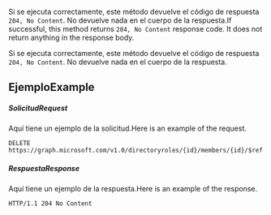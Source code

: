 <span data-ttu-id="d33a7-p102">Si se ejecuta correctamente, este método devuelve el código de respuesta `204, No Content`. No devuelve nada en el cuerpo de la respuesta.</span><span class="sxs-lookup"><span data-stu-id="d33a7-p102">If successful, this method returns `204, No Content` response code. It does not return anything in the response body.</span></span>

Si se ejecuta correctamente, este método devuelve el código de respuesta `204, No Content`. No devuelve nada en el cuerpo de la respuesta.

## <span data-ttu-id="d33a7-119">Ejemplo</span><span class="sxs-lookup"><span data-stu-id="d33a7-119">Example</span></span>
<a id="example" class="xliff"></a>

##### <span data-ttu-id="d33a7-120">Solicitud</span><span class="sxs-lookup"><span data-stu-id="d33a7-120">Request</span></span>
<a id="request" class="xliff"></a>

<span data-ttu-id="d33a7-121">Aquí tiene un ejemplo de la solicitud.</span><span class="sxs-lookup"><span data-stu-id="d33a7-121">Here is an example of the request.</span></span>
<!-- {
  "blockType": "request",
  "name": "delete_directoryobject_from_directoryrole"
}-->

```http
DELETE https://graph.microsoft.com/v1.0/directoryroles/{id}/members/{id}/$ref
```

##### <span data-ttu-id="d33a7-122">Respuesta</span><span class="sxs-lookup"><span data-stu-id="d33a7-122">Response</span></span>
<a id="response" class="xliff"></a>

<span data-ttu-id="d33a7-123">Aquí tiene un ejemplo de la respuesta.</span><span class="sxs-lookup"><span data-stu-id="d33a7-123">Here is an example of the response.</span></span> 
<!-- {
  "blockType": "response",
  "truncated": true
} -->

```http
HTTP/1.1 204 No Content
```

<!-- uuid: 8fcb5dbc-d5aa-4681-8e31-b001d5168d79
2015-10-25 14:57:30 UTC -->
<!-- {
  "type": "#page.annotation",
  "description": "Delete a member",
  "keywords": "",
  "section": "documentation",
  "tocPath": ""
}-->